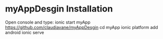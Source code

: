 # myAppDesgin Installation

Open console and type:
ionic start myApp https://github.com/claudiavane/myAppDesgin
cd myApp
ionic platform add android
ionic serve
